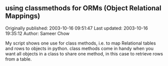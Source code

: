 ## using classmethods for ORMs (Object Relational Mappings)

Originally published: 2003-10-16 09:51:47
Last updated: 2003-10-16 19:35:12
Author: Sameer Chow

My script shows one use for class methods, i.e. to map Relational tables and rows to objects in python.  class methods come in handy when you want all objects in a class to share one method, in this case to retrieve rows from a table.